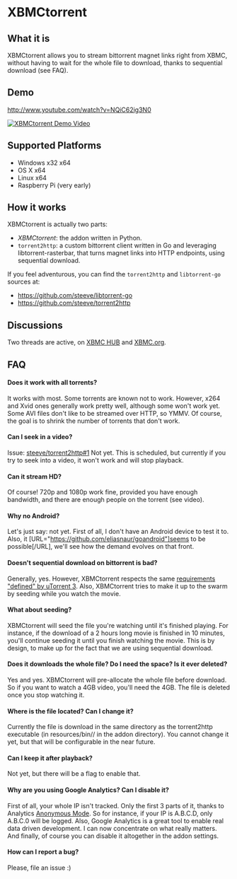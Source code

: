 XBMCtorrent
===========

What it is
----------
XBMCtorrent allows you to stream bittorrent magnet links right from XBMC, without having to wait for the whole file to download, thanks to sequential download (see FAQ).

Demo
----
http://www.youtube.com/watch?v=NQiC62ig3N0

[![XBMCtorrent Demo Video](http://img.youtube.com/vi/NQiC62ig3N0/0.jpg)](http://www.youtube.com/watch?v=NQiC62ig3N0)

Supported Platforms
-------------------
* Windows x32 x64
* OS X x64
* Linux x64
* Raspberry Pi (very early)

How it works
------------
XBMCtorrent is actually two parts:
* _XBMCtorrent_: the addon written in Python.
* `torrent2http`: a custom bittorrent client written in Go and leveraging libtorrent-rasterbar, that turns magnet links into HTTP endpoints, using sequential download.

If you feel adventurous, you can find the `torrent2http` and `libtorrent-go` sources at:
* https://github.com/steeve/libtorrent-go
* https://github.com/steeve/torrent2http


Discussions
-----------
Two threads are active, on [XBMC HUB](http://www.xbmchub.com/forums/general-video-addon-discussion/13153-%5Balpha%5D-xbmctorrent-torrent-streaming-xbmc.html) and [XBMC.org](http://forum.xbmc.org/showthread.php?tid=174736).


FAQ
---
#### Does it work with all torrents?
It works with most. Some torrents are known not to work. However, x264 and Xvid ones generally work pretty well, although some won't work yet. Some AVI files don't like to be streamed over HTTP, so YMMV. Of course, the goal is to shrink the number of torrents that don't work.

#### Can I seek in a video?
Issue: [steeve/torrent2http#1](https://github.com/steeve/torrent2http/issues/1)
Not yet. This is scheduled, but currently if you try to seek into a video, it won't work and will stop playback.

#### Can it stream HD?
Of course! 720p and 1080p work fine, provided you have enough bandwidth, and there are enough people on the torrent (see video).

#### Why no Android?
Let's just say: not yet. First of all, I don't have an Android device to test it to. Also, it [URL="https://github.com/eliasnaur/goandroid"]seems to be possible[/URL], we'll see how the demand evolves on that front.

#### Doesn't sequential download on bittorrent is bad?
Generally, yes. However, XBMCtorrent respects the same [requirements "defined" by uTorrent 3](http://www.utorrent.com/help/faq/ut3#faq2[/url]). Also, XBMCtorrent tries to make it up to the swarm by seeding while you watch the movie.

#### What about seeding?
XBMCtorrent will seed the file you're watching until it's finished playing. For instance, if the download of a 2 hours long movie is finished in 10 minutes, you'll continue seeding it until you finish watching the movie. This is by design, to make up for the fact that we are using sequential download.

#### Does it downloads the whole file? Do I need the space? Is it ever deleted?
Yes and yes. XBMCtorrent will pre-allocate the whole file before download. So if you want to watch a 4GB video, you'll need the 4GB. The file is deleted once you stop watching it.

#### Where is the file located? Can I change it?
Currently the file is download in the same directory as the torrent2http executable (in resources/bin/<OS>/ in the addon directory). You cannot change it yet, but that will be configurable in the near future.

#### Can I keep it after playback?
Not yet, but there will be a flag to enable that.

#### Why are you using Google Analytics? Can I disable it?
First of all, your whole IP isn't tracked. Only the first 3 parts of it, thanks to Analytics [Anonymous Mode](https://developers.google.com/analytics/devguides/collection/gajs/methods/gaJSApi_gat?csw=1#_gat._anonymizeIp). So for instance, if your IP is A.B.C.D, only A.B.C.0 will be logged.
Also, Google Analytics is a great tool to enable real data driven development. I can now concentrate on what really matters.
And finally, of course you can disable it altogether in the addon settings.

#### How can I report a bug?
Please, file an issue :)
